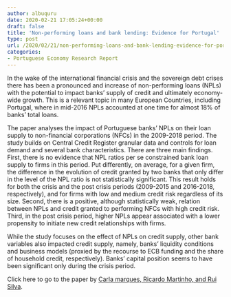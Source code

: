 ```yaml
---
author: albuquru
date: 2020-02-21 17:05:24+00:00
draft: false
title: 'Non-performing loans and bank lending: Evidence for Portugal'
type: post
url: /2020/02/21/non-performing-loans-and-bank-lending-evidence-for-portugal/
categories:
- Portuguese Economy Research Report
---
```


In the wake of the international financial crisis and the sovereign debt crises there has been a pronounced and increase of non-performing loans (NPLs) with the potential to impact banks’ supply of credit and ultimately economy-wide growth. This is a relevant topic in many European Countries, including Portugal, where in mid-2016 NPLs accounted at one time for almost 18% of banks’ total loans.

The paper analyses the impact of Portuguese banks’ NPLs on their loan supply to non-financial corporations (NFCs) in the 2009-2018 period. The study builds on Central Credit Register granular data and controls for loan demand and several bank characteristics. There are three main findings. First, there is no evidence that NPL ratios per se constrained bank loan supply to firms in this period. Put differently, on average, for a given firm, the difference in the evolution of credit granted by two banks that only differ in the level of the NPL ratio is not statistically significant. This result holds for both the crisis and the post crisis periods (2009-2015 and 2016-2018, respectively), and for firms with low and medium credit risk regardless of its size. Second, there is a positive, although statistically weak, relation between NPLs and credit granted to performing NFCs with high credit risk. Third, in the post crisis period, higher NPLs appear associated with a lower propensity to initiate new credit relationships with firms.

While the study focuses on the effect of NPLs on credit supply, other bank variables also impacted credit supply, namely, banks’ liquidity conditions and business models (proxied by the recourse to ECB funding and the share of household credit, respectively). Banks’ capital position seems to have been significant only during the crisis period.

Click here to go to the paper by [Carla marques, Ricardo Martinho, and Rui Silva](https://ideas.repec.org/a/ptu/bdpart/e202003.html).
